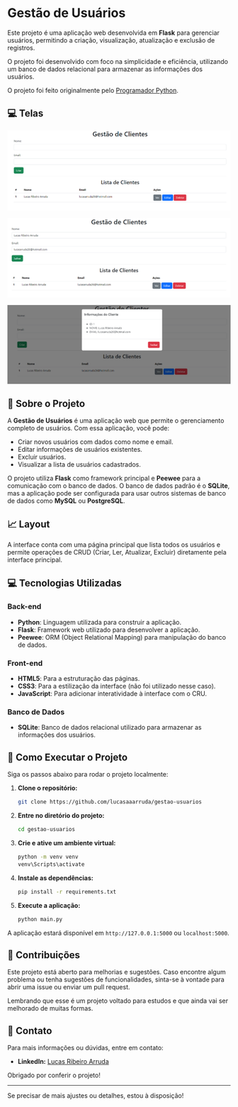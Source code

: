 # Gestão de Usuários

Este projeto é uma aplicação web desenvolvida em **Flask** para gerenciar usuários, permitindo a criação, visualização, atualização e exclusão de registros.

O projeto foi desenvolvido com foco na simplicidade e eficiência, utilizando um banco de dados relacional para armazenar as informações dos usuários.

O projeto foi feito originalmente pelo [Programador Python](https://www.youtube.com/@programadorpython).

## 💻 Telas

![Tela Principal](https://github.com/lucasaaarruda/gestao-usuarios/blob/main/main.PNG)

![Tela de Edição](https://github.com/lucasaaarruda/gestao-usuarios/blob/main/Edicao.PNG)

![Tela de Informações](https://github.com/lucasaaarruda/gestao-usuarios/blob/main/popup.PNG)

## 🚀 Sobre o Projeto

A **Gestão de Usuários** é uma aplicação web que permite o gerenciamento completo de usuários. Com essa aplicação, você pode:

- Criar novos usuários com dados como nome e email.
- Editar informações de usuários existentes.
- Excluir usuários.
- Visualizar a lista de usuários cadastrados.

O projeto utiliza **Flask** como framework principal e **Peewee** para a comunicação com o banco de dados. O banco de dados padrão é o **SQLite**, mas a aplicação pode ser configurada para usar outros sistemas de banco de dados como **MySQL** ou **PostgreSQL**.

## 📈 Layout

A interface conta com uma página principal que lista todos os usuários e permite operações de CRUD (Criar, Ler, Atualizar, Excluir) diretamente pela interface principal.


## 💻 Tecnologias Utilizadas

### Back-end

- **Python**: Linguagem utilizada para construir a aplicação.
- **Flask**: Framework web utilizado para desenvolver a aplicação.
- **Peewee**: ORM (Object Relational Mapping) para manipulação do banco de dados.

### Front-end

- **HTML5**: Para a estruturação das páginas.
- **CSS3**: Para a estilização da interface (não foi utilizado nesse caso).
- **JavaScript**: Para adicionar interatividade à interface com o CRU.

### Banco de Dados

- **SQLite**: Banco de dados relacional utilizado para armazenar as informações dos usuários.

## 🚀 Como Executar o Projeto

Siga os passos abaixo para rodar o projeto localmente:

1. **Clone o repositório:**

    ```bash
    git clone https://github.com/lucasaaarruda/gestao-usuarios
    ```

2. **Entre no diretório do projeto:**

    ```bash
    cd gestao-usuarios
    ```

3. **Crie e ative um ambiente virtual:**

    ```bash
    python -m venv venv
    venv\Scripts\activate
    ```        

4. **Instale as dependências:**

    ```bash
    pip install -r requirements.txt
    ```

5. **Execute a aplicação:**

    ```bash
    python main.py
    ```

A aplicação estará disponível em `http://127.0.0.1:5000` ou `localhost:5000`.


## 🤝 Contribuições

Este projeto está aberto para melhorias e sugestões. Caso encontre algum problema ou tenha sugestões de funcionalidades, sinta-se à vontade para abrir uma issue ou enviar um pull request.

Lembrando que esse é um projeto voltado para estudos e que ainda vai ser melhorado de muitas formas.

## 📧 Contato

Para mais informações ou dúvidas, entre em contato:

- **LinkedIn:** [Lucas Ribeiro Arruda](https://www.linkedin.com/in/lucasaarruda/)

Obrigado por conferir o projeto! 

---

Se precisar de mais ajustes ou detalhes, estou à disposição!